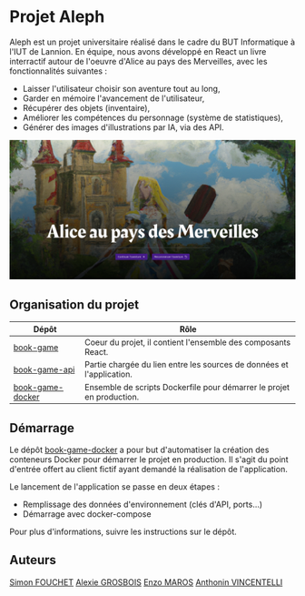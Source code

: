 # Projet Aleph

Aleph est un projet universitaire réalisé dans le cadre du BUT Informatique à l'IUT de Lannion.
En équipe, nous avons développé en React un livre interractif autour de l'oeuvre d'Alice au pays des Merveilles,
avec les fonctionnalités suivantes :

- Laisser l'utilisateur choisir son aventure tout au long,
- Garder en mémoire l'avancement de l'utilisateur,
- Récupérer des objets (inventaire),
- Améliorer les compétences du personnage (système de statistiques),
- Générer des images d'illustrations par IA, via des API.

![Capture d'écran de l'application](/profile/Screenshot.png)

## Organisation du projet

| Dépôt                                                               | Rôle                                                                  |
| ------------------------------------------------------------------- | --------------------------------------------------------------------- |
| [book-game](https://github.com/sae56-aleph/book-game)               | Coeur du projet, il contient l'ensemble des composants React.         |
| [book-game-api](https://github.com/sae56-aleph/book-game-api)       | Partie chargée du lien entre les sources de données et l'application. |
| [book-game-docker](https://github.com/sae56-aleph/book-game-docker) | Ensemble de scripts Dockerfile pour démarrer le projet en production. |

## Démarrage
Le dépôt [book-game-docker](https://github.com/sae56-aleph/book-game-docker) a pour but d'automatiser la création des conteneurs
Docker pour démarrer le projet en production. Il s'agit du point d'entrée offert au client fictif ayant demandé la réalisation
de l'application.

Le lancement de l'application se passe en deux étapes :
- Remplissage des données d'environnement (clés d'API, ports...)
- Démarrage avec docker-compose

Pour plus d'informations, suivre les instructions sur le dépôt.

## Auteurs
[Simon FOUCHET](https://github.com/SimonnCode)
[Alexie GROSBOIS](https://github.com/AlexieGrbs)
[Enzo MAROS](https://github.com/zothma)
[Anthonin VINCENTELLI](https://github.com/AppleJuice4)